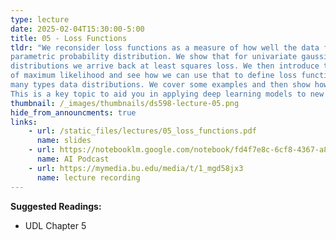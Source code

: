```yaml
---
type: lecture
date: 2025-02-04T15:30:00-5:00
title: 05 - Loss Functions
tldr: "We reconsider loss functions as a measure of how well the data fits to
parametric probability distribution. We show that for univariate gaussian
distributions we arrive back at least squares loss. We then introduce the notion
of maximum likelihood and see how we can use that to define loss functions for
many types data distributions. We cover some examples and then show how to generalize.
This is a key topic to aid you in applying deep learning models to new types of data."
thumbnail: /_images/thumbnails/ds598-lecture-05.png
hide_from_announcments: true
links: 
    - url: /static_files/lectures/05_loss_functions.pdf
      name: slides
    - url: https://notebooklm.google.com/notebook/fd4f7e8c-6cf8-4367-a8ca-a22ac1cdd868/audio
      name: AI Podcast
    - url: https://mymedia.bu.edu/media/t/1_mgd58jx3
      name: lecture recording
---
```

**Suggested Readings:**
- UDL Chapter 5

